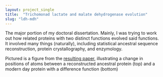 ```yaml
---
layout: project_single
title:  "Trichomonad lactate and malate dehydrogenase evolution"
slug: "ldh-mdh"
---
```

The major portion of my doctoral dissertation. Mainly, I was trying to work out how related proteins with two distinct functions evolved said functions. It involved many things (naturally), including statistical ancestral sequence reconstruction, protein crystallography, and enzymology.

Pictured is a figure from the [resulting paper](https://www.ncbi.nlm.nih.gov/pmc/articles/PMC4918429/), illustrating a change in positions of atoms between a reconstructed ancestral protein (top) and a modern day protein with a difference function (bottom)